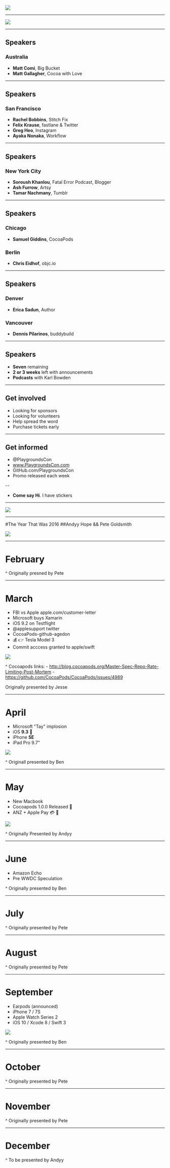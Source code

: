 ![](https://d17oy1vhnax1f7.cloudfront.net/items/3H3M293G152w302a1L3D/Playgrounds1.jpg?v=28203df7)

---

![](https://d17oy1vhnax1f7.cloudfront.net/items/1d2a3N0u0v18003H112G/December.jpg?v=6800a0df)

---

## Speakers
### Australia
- __Matt Comi__, Big Bucket
- __Matt Gallagher__, Cocoa with Love

---

## Speakers
### San Francisco
- __Rachel Bobbins__, Stitch Fix
- __Felix Krause__, fastlane & Twitter
- __Greg Heo__, Instagram
- __Ayaka Nonaka__, Workflow

---

## Speakers
### New York City
- __Soroush Khanlou__, Fatal Error Podcast, Blogger
- __Ash Furrow__, Artsy
- __Tamar Nachmany__, Tumblr

---

## Speakers
### Chicago
- __Samuel Giddins__, CocoaPods

### Berlin
- __Chris Eidhof__, objc.io

---

## Speakers
### Denver
- __Erica Sadun__, Author

### Vancouver
- __Dennis Pilarinos__, buddybuild

---

## Speakers

- __Seven__ remaining
- __2 or 3 weeks__ left with announcements
- __Podcasts__ with Karl Bowden

---

## Get involved

- Looking for sponsors
- Looking for volunteers
- Help spread the word
- Purchase tickets early 

---

## Get informed
- @PlaygroundsCon
- www.PlaygroundsCon.com
- GitHub.com/PlaygroundsCon
- Promo released each week

--
- __Come say Hi__. I have stickers

---

![](https://d17oy1vhnax1f7.cloudfront.net/items/1x2n1t3j2r2J0z2d0834/Header2.png?v=6d1731e7)

---

#The Year That Was 2016
##Andyy Hope && Pete Goldsmith

![](http://www.melbournecocoaheads.com/img/slides-common/covers-jesse-richmond-prisma.JPG)

---

# February

^ Originally presned by Pete 

---

# March

- FBI vs Apple apple.com/customer-letter
- Microsoft buys Xamarin
- iOS 9.2 on Testflight
- @applesupport twitter
- CocoaPods-github-agedon
- :moneybag: :point_right: Tesla Model 3
- Commit acccess granted to apple/swift 

![](http://images-cdn.moviepilot.com/images/c_limit,h_483,w_618/t_mp_quality/n9m4sminumohk1wgmg3u/apple-vs-fbi-whose-right-and-whose-wrong-867223.jpg)

^
Cocoapods links: 
	- http://blog.cocoapods.org/Master-Spec-Repo-Rate-Limiting-Post-Mortem
	- https://github.com/CocoaPods/CocoaPods/issues/4989

Originally presented by Jesse

---

# April

- Microsoft "Tay" implosion
- iOS **9.3** 🎉
- iPhone **SE**
- iPad Pro 9.7"

![](http://www.telegraph.co.uk/content/dam/technology/2016/03/24/tay_ai-xlarge_trans++AHFvc2WzbX_v7BQ2hCChD_o-hc_vVKsE7iJJuODhoRU.PNG)


^ Originall presented by Ben

---

# May

- New Macbook
- Cocoapods 1.0.0 Released 🎉
- ANZ + Apple Pay 💳 📱 

![](http://images.apple.com/au/macbook/overview/images/macbook_overview_og.jpg?201609201338)

^ Originally Presented by Andyy

---

# June

- Amazon Echo
- Pre WWDC Speculation

^ Originally presented by Ben

---

# July

^ Originally presented by Pete

---

# August

^ Originally presented by Pete

---

# September

- Earpods (announced)
- iPhone 7 / 7S
- Apple Watch Series 2
- iOS 10 / Xcode 8 / Swift 3

![](http://i.kinja-img.com/gawker-media/image/upload/t_original/zvtbqpoxovyqnwnqcnmm.jpg)


^ Originally presented by Ben

---

# October

^ Originally presented by Pete

---

# November

^ Originally presented by Pete

---

# December

^ To be presented by Andyy
